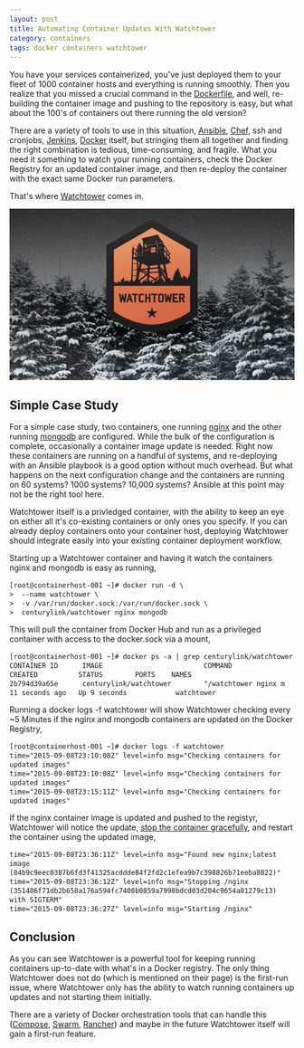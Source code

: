 ```yaml
---
layout: post
title: Automating Container Updates With Watchtower
category: containers
tags: docker containers watchtower
---
```


You have your services containerized, you've just deployed them to your fleet of 1000 container hosts and everything is running smoothly. Then you realize that you missed a crucial command in the [Dockerfile](https://docs.docker.com/reference/builder/), and well, re-building the container image and pushing to the repository is easy, but what about the 100's of containers out there running the old version?

There are a variety of tools to use in this situation, [Ansible](https://ansible.com), [Chef](https://www.chef.io/chef/), ssh and cronjobs, [Jenkins](https://jenkins-ci.org/), [Docker](https://www.docker.com/) itself, but stringing them all together and finding the right combination is tedious, time-consuming, and fragile. What you need it something to watch your running containers, check the Docker Registry for an updated container image, and then re-deploy the container with the exact same Docker run parameters.

That's where [Watchtower](https://labs.ctl.io/watchtower-automatic-updates-for-docker-containers/) comes in.

![Watchtower](/images/posts/watchtower.jpg)

## Simple Case Study

For a simple case study, two containers, one running [nginx](https://hub.docker.com/_/nginx/) and the other running [mongodb](https://hub.docker.com/_/mongo/) are configured. While the bulk of the configuration is complete, occasionally a container image update is needed. Right now these containers are running on a handful of systems, and re-deploying with an Ansible playbook is a good option without much overhead. But what happens on the next configuration change and the containers are running on 60 systems? 1000 systems? 10,000 systems? Ansible at this point may not be the right tool here.

Watchtower itself is a privledged container, with the ability to keep an eye on either all it's co-existing containers or only ones you specify. If you can already deploy containers onto your container host, deploying Watchtower should integrate easily into your existing container deployment workflow.

Starting up a Watchtower container and having it watch the containers nginx and mongodb is easy as running,

```shell
[root@containerhost-001 ~]# docker run -d \
>  --name watchtower \
>  -v /var/run/docker.sock:/var/run/docker.sock \
>  centurylink/watchtower nginx mongodb
```

This will pull the container from Docker Hub and run as a privileged container with access to the docker.sock via a mount,

```shell
[root@containerhost-001 ~]# docker ps -a | grep centurylink/watchtower
CONTAINER ID      IMAGE                         COMMAND                  CREATED          STATUS        PORTS    NAMES
2b794d39a65e      centurylink/watchtower        "/watchtower nginx m     11 seconds ago   Up 9 seconds            watchtower
```

Running a docker logs -f watchtower will show Watchtower checking every ~5 Minutes if the nginx and mongodb containers are updated on the Docker Registry,

```shell
[root@containerhost-001 ~]# docker logs -f watchtower
time="2015-09-08T23:10:08Z" level=info msg="Checking containers for updated images"
time="2015-09-08T23:10:08Z" level=info msg="Checking containers for updated images"
time="2015-09-08T23:15:11Z" level=info msg="Checking containers for updated images"
```

If the nginx container image is updated and pushed to the registyr, Watchtower will notice the update, [stop the container gracefully](https://labs.ctl.io/gracefully-stopping-docker-containers/), and restart the container using the updated image,

```shell
time="2015-09-08T23:36:11Z" level=info msg="Found new nginx;latest image (84b9c9eec0387b6fd3f41325acddde84f2fd2c1efea9b7c398826b71eeba8822)"
time="2015-09-08T23:36:12Z" level=info msg="Stopping /nginx (351486f71db2b658a176a594fc7408b0859a7998bdcd03d204c9654a81279c13) with SIGTERM"
time="2015-09-08T23:36:27Z" level=info msg="Starting /nginx"
```

## Conclusion
As you can see Watchtower is a powerful tool for keeping running containers up-to-date with what's in a Docker registry. The only thing Watchtower does not do (which is mentioned on their page) is the first-run issue, where Watchtower only has the ability to watch running containers up updates and not starting them initially.

There are a variety of Docker orchestration tools that can handle this ([Compose](https://docs.docker.com/compose/), [Swarm](https://docs.docker.com/swarm/), [Rancher](http://rancher.com/)) and maybe in the future Watchtower itself will gain a first-run feature.
